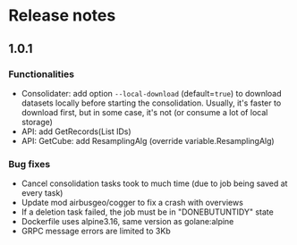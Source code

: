 # Release notes

## 1.0.1

### Functionalities
- Consolidater: add option `--local-download` (default=`true`) to download datasets locally before starting the consolidation. Usually, it's faster to download first, but in some case, it's not (or
consume a lot of local storage)
- API: add GetRecords(List IDs)
- API: GetCube: add ResamplingAlg (override variable.ResamplingAlg)

### Bug fixes
- Cancel consolidation tasks took to much time (due to job being saved at every task)
- Update mod airbusgeo/cogger to fix a crash with overviews
- If a deletion task failed, the job must be in "DONEBUTUNTIDY" state
- Dockerfile uses alpine3.16, same version as golane:alpine
- GRPC message errors are limited to 3Kb